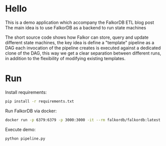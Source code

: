 # Hello
This is a demo application which accompany the FalkorDB ETL blog post
The main idea is to use FalkorDB as a backend to run state machines

The short source code shows how Falkor can store, query and update different
state machines, the key idea is define a "template" pipeline as a DAG
each invocation of the pipeline creates is executed against a dedicated clone
of the DAG, this way we get a clear separation between different runs,
in addition to the flexibility of modifying existing templates.

# Run

Install requirements:

```sh
pip install -r requirements.txt
```

Run FalkorDB via docker:

```sh
docker run -p 6379:6379 -p 3000:3000 -it --rm falkordb/falkordb:latest
```

Execute demo:

```sh
python pipeline.py
```
